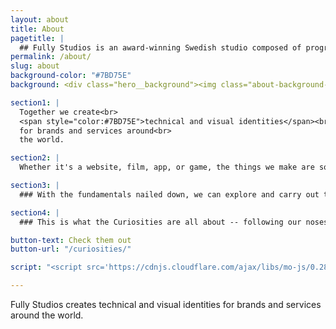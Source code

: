 ```yaml
---
layout: about
title: About
pagetitle: |
  ## Fully Studios is an award-winning Swedish studio composed of programmers, designers, filmmakers, and game developers.
permalink: /about/
slug: about
background-color: "#7BD75E"
background: <div class="hero__background"><img class="about-background-image" style="width:100%;height:100%;opacity:0.3" src="/assets/about/images/fully_about.svg" /><img class="about-background-image-mobile" style="width:100%;height:100%;opacity:0.3" src="/assets/about/images/fully_about_mobile.svg" /></div>

section1: |
  Together we create<br>
  <span style="color:#7BD75E">technical and visual identities</span><br>
  for brands and services around<br>
  the world.  

section2: |
  Whether it's a website, film, app, or game, the things we make are solidly and thoughtfully crafted.

section3: |
  ### With the fundamentals nailed down, we can explore and carry out the more dazzling experiments at the intersection of art and code.

section4: |
  ### This is what the Curiosities are all about -- following our noses through barely-charted territories of design. These creative romps keep us sharp and adaptive and, usually, we end up exactly where we need to be.

button-text: Check them out
button-url: "/curiosities/"

script: "<script src='https://cdnjs.cloudflare.com/ajax/libs/mo-js/0.288.1/mo.min.js'></script><script src='//cdnjs.cloudflare.com/ajax/libs/SVG-Morpheus/0.3.2/svg-morpheus.js'></script>"

---
```


Fully Studios creates technical and visual identities for brands and services around the world.
